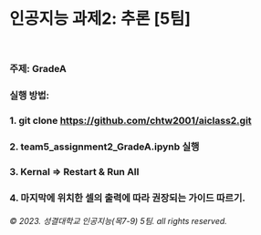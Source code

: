 # 인공지능 과제2: 추론 [5팀]<br><br>

### 주제: GradeA<br>
### 실행 방법: 
### 1. git clone https://github.com/chtw2001/aiclass2.git
### 2.  team5_assignment2_GradeA.ipynb 실행 
### 3. Kernal => Restart & Run All 
### 4. 마지막에 위치한 셀의 출력에 따라 권장되는 가이드 따르기.

###### © 2023. 성결대학교 인공지능(목7-9) 5팀. all rights reserved.
